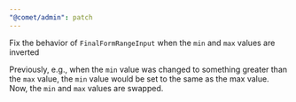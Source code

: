 ```yaml
---
"@comet/admin": patch
---
```


Fix the behavior of `FinalFormRangeInput` when the `min` and `max` values are inverted

Previously, e.g., when the `min` value was changed to something greater than the `max` value, the `min` value would be set to the same as the max value.
Now, the `min` and `max` values are swapped.
